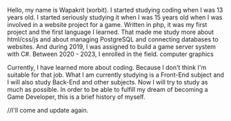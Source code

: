 Hello, my name is Wapakrit (xorbit). 
I started studying coding when I was 13 years old. 
I started seriously studying it when I was 15 years old when I was involved in a website project for a game. Written in php, it was my first project and the first language I learned.
That made me study more about html/css/js and about managing PostgreSQL and connecting databases to websites. And during 2019, I was assigned to build a game server system with C#.
Between 2020 - 2023, I enrolled in the field. computer graphics

 Currently, I have learned more about coding. 
 Because I don't think I'm suitable for that job. 
 What I am currently studying is a Front-End subject and I will also study Back-End and other subjects.
 Now I will try to study as much as possible. 
 In order to be able to fulfill my dream of becoming a Game Developer, this is a brief history of myself.

 //I'll ​​come and update again.
